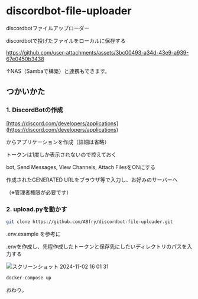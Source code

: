# **discordbot-file-uploader**

discordbotファイルアップローダー

discordbotで投げたファイルをローカルに保存する


https://github.com/user-attachments/assets/3bc00493-a34d-43e9-a939-67e0450b3438

↑NAS（Sambaで構築）と連携もできます。

## つかいかた

### 1. DiscordBotの作成

[https://discord.com/developers/applications](https://discord.com/developers/applications)

からアプリケーションを作成（詳細は省略）

トークンは1度しか表示されないので控えておく

bot, Send Messages, View Channels, Attach FilesをONにする

作成されたGENERATED URLをブラウザ等で入力し、お好みのサーバーへ

（※管理者権限が必要です）

### 2. upload.pyを動かす

```bash
git clone https://github.com/ABfry/discordbot-file-uploader.git
```


.env.example を参考に 

.envを作成し、先程作成したトークンと保存先にしたいディレクトリのパスを入力する

![スクリーンショット 2024-11-02 16 01 31](https://github.com/user-attachments/assets/7f60839e-7f06-4f94-a27d-48e3dc672dd2)

```bash
docker-compose up
```

おわり。
